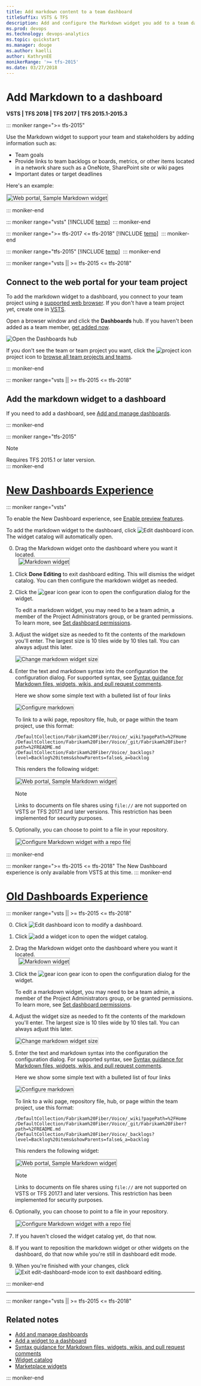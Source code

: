 ```yaml
---
title: Add markdown content to a team dashboard 
titleSuffix: VSTS & TFS
description: Add and configure the Markdown widget you add to a team dashboard  
ms.prod: devops
ms.technology: devops-analytics
ms.topic: quickstart
ms.manager: douge
ms.author: kaelliauthor: KathrynEE
monikerRange: '>= tfs-2015'
ms.date: 03/27/2018
---
```


# Add Markdown to a dashboard

**VSTS | TFS 2018 | TFS 2017 | TFS 2015.1-2015.3**


<a id="markdown-widget">  </a> 

::: moniker range=">= tfs-2015"

Use the Markdown widget to support your team and stakeholders by adding information such as:  
- Team goals  
- Provide links to team backlogs or boards, metrics, or other items located in a network share such as a OneNote, SharePoint site or wiki pages   
- Important dates or target deadlines  

Here's an example:  

<img src="../../collaborate/_img/markdown-guidance/markdown-widget-configured.png" alt="Web portal, Sample Markdown widget" style="border: 2px solid #C3C3C3;" /> 

::: moniker-end



::: moniker range="vsts"
[!INCLUDE [temp](../_shared/dashboard-prerequisites-vsts.md)] 
::: moniker-end

::: moniker range=">= tfs-2017 <= tfs-2018"
[!INCLUDE [temp](../_shared/dashboard-prerequisites-tfs-2017-18.md)] 
::: moniker-end

::: moniker range="tfs-2015"
[!INCLUDE [temp](../_shared/dashboard-prerequisites-tfs-2015.md)] 
::: moniker-end


::: moniker range="vsts || >= tfs-2015 <= tfs-2018"

## Connect to the web portal for your team project 

To add the markdown widget to a dashboard, you connect to your team project using a [supported web browser](../../tfs-server/requirements.md#supported-browsers). If you don't have a team project yet, create one in [VSTS](../../accounts/create-account-msa-or-work-student.md)<!--- or set one up in an [on-premises TFS](../../accounts/create-team-project.md)-->.

Open a browser window and click the **Dashboards** hub. If you haven't been added as a team member, [get added now](../../work/scale/multiple-teams.md#add-team-members).

![Open the Dashboards hub](_img/dashboards-go-to.png) 

If you don't see the team or team project you want, click the ![project icon](../../work/_img/icons/project-icon.png) project icon to [browse all team projects and teams](../../user-guide/account-home-pages.md).  
 
::: moniker-end

::: moniker range="vsts || >= tfs-2015 <= tfs-2018"

## Add the markdown widget to a dashboard  

If you need to add a dashboard, see [Add and manage dashboards](dashboards.md).  

::: moniker-end

::: moniker range="tfs-2015"
> [!NOTE]   
> Requires TFS 2015.1 or later version.    
::: moniker-end


# [New Dashboards Experience](#tab/new-query-exp) 

::: moniker range="vsts"

To enable the New Dashboard experience, see [Enable preview features](../../collaborate/preview-features.md).  

To add the markdown widget to the dashboard, click ![Edit dashboard icon](_img/icons/edit-icon.png). The widget catalog will automatically open.  

0. Drag the Markdown widget onto the dashboard where you want it located.  
     
	<img src="_img/widget-markdown-tile.png" alt="Markdown widget" style="border: 2px solid #C3C3C3;" />  

0. Click  **Done Editing** to exit dashboard editing. This will dismiss the widget catalog. You can then configure the markdown widget as needed.

0. Click the ![gear icon](../../_img/icons/gear-icon.png) gear icon to open the configuration dialog for the widget. 

	To edit a markdown widget, you may need to be a team admin, a member of the Project Administrators group, or be granted permissions. To learn more, see [Set dashboard permissions](dashboard-permissions.md). 

0. Adjust the widget size as needed to fit the contents of the markdown you'll enter. The largest size is 10 tiles wide by 10 tiles tall. You can always adjust this later. 

	<img src="_img/add-markdown-size.png" alt="Change markdown widget size" style="border: 1px solid #C3C3C3;" />  

0. Enter the text and markdown syntax into the configuration the configuration dialog. For supported syntax, see [Syntax guidance for Markdown files, widgets, wikis, and pull request comments](../../collaborate/markdown-guidance.md).

	Here we show some simple text with a bulleted list of four links

	<img src="_img/add-markdown-configure.png" alt="Configure markdown" style="border: 1px solid #C3C3C3;" /> 

	To link to a wiki page, repository file, hub, or page within the team project, use this format: 

	`/DefaultCollection/Fabrikam%20Fiber/Voice/_wiki?pagePath=%2FHome`
	`/DefaultCollection/Fabrikam%20Fiber/Voice/_git/Fabrikam%20Fiber?path=%2FREADME.md`
	`/DefaultCollection/Fabrikam%20Fiber/Voice/_backlogs?level=Backlog%20items&showParents=false&_a=backlog`

	This renders the following widget: 

	<img src="../../collaborate/_img/markdown-guidance/markdown-widget-configured.png" alt="Web portal, Sample Markdown widget" style="border: 2px solid #C3C3C3;" /> 

	>[!NOTE]  
	>Links to documents on file shares using `file://` are not supported on VSTS or TFS 2017.1 and later versions. This restriction has been implemented for security purposes.
	
0. Optionally, you can choose to point to a file in your repository. 

	<img src="_img/add-markdown-configure-repo-file.png" alt="Configure Markdown widget with a repo file" style="border: 2px solid #C3C3C3;" /> 



::: moniker-end

::: moniker range=">= tfs-2015 <= tfs-2018"
The New Dashboard experience is only available from VSTS at this time. 
::: moniker-end


# [Old Dashboards Experience](#tab/old-query-exp)

::: moniker range="vsts || >= tfs-2015 <= tfs-2018"

0. Click ![Edit dashboard icon](_img/edit-dashboard-icon.png) to modify a dashboard.  

0. Click ![add a widget icon](_img/add-widget-icon.png) to open the widget catalog.  

0. Drag the Markdown widget onto the dashboard where you want it located.  
     
	<img src="_img/widget-markdown-tile.png" alt="Markdown widget" style="border: 2px solid #C3C3C3;" />  

0. Click the ![gear icon](../../_img/icons/gear-icon.png) gear icon to open the configuration dialog for the widget. 

	To edit a markdown widget, you may need to be a team admin, a member of the Project Administrators group, or be granted permissions. To learn more, see [Set dashboard permissions](dashboard-permissions.md). 

0. Adjust the widget size as needed to fit the contents of the markdown you'll enter. The largest size is 10 tiles wide by 10 tiles tall. You can always adjust this later. 

	<img src="_img/add-markdown-size.png" alt="Change markdown widget size" style="border: 1px solid #C3C3C3;" />  

0. Enter the text and markdown syntax into the configuration the configuration dialog. For supported syntax, see [Syntax guidance for Markdown files, widgets, wikis, and pull request comments](../../collaborate/markdown-guidance.md).

	Here we show some simple text with a bulleted list of four links

	<img src="_img/add-markdown-configure.png" alt="Configure markdown" style="border: 1px solid #C3C3C3;" /> 

	To link to a wiki page, repository file, hub, or page within the team project, use this format: 

	`/DefaultCollection/Fabrikam%20Fiber/Voice/_wiki?pagePath=%2FHome`
	`/DefaultCollection/Fabrikam%20Fiber/Voice/_git/Fabrikam%20Fiber?path=%2FREADME.md`
	`/DefaultCollection/Fabrikam%20Fiber/Voice/_backlogs?level=Backlog%20items&showParents=false&_a=backlog`

	This renders the following widget: 

	<img src="../../collaborate/_img/markdown-guidance/markdown-widget-configured.png" alt="Web portal, Sample Markdown widget" style="border: 2px solid #C3C3C3;" /> 

	>[!NOTE]  
	>Links to documents on file shares using `file://` are not supported on VSTS or TFS 2017.1 and later versions. This restriction has been implemented for security purposes.
	
0. Optionally, you can choose to point to a file in your repository. 

	<img src="_img/add-markdown-configure-repo-file.png" alt="Configure Markdown widget with a repo file" style="border: 2px solid #C3C3C3;" /> 

0. If you haven't closed the widget catalog yet, do that now.

0. If you want to reposition the markdown widget or other widgets on the dashboard, do that now while you're still in dashboard edit mode. 

0. When you're finished with your changes, click ![Exit edit-dashboard-mode icon](_img/exit-edit-dashboard-mode-icon.png) to exit dashboard editing.

::: moniker-end

---


::: moniker range="vsts || >= tfs-2015 <= tfs-2018"

## Related notes

- [Add and manage dashboards](dashboards.md)
- [Add a widget to a dashboard](add-widget-to-dashboard.md)
- [Syntax guidance for Markdown files, widgets, wikis, and pull request comments](../../collaborate/markdown-guidance.md)
- [Widget catalog](widget-catalog.md)
- [Marketplace widgets](https://marketplace.visualstudio.com/search?term=widget&target=VSTS&category=All%20categories&sortBy=Relevance)

::: moniker-end
